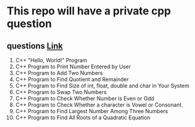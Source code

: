 # This repo will have a private cpp question

## questions [Link](https://www.programiz.com/cpp-programming/examples)
1. C++ "Hello, World!" Program
2. C++ Program to Print Number Entered by User
3. C++ Program to Add Two Numbers
4. C++ Program to Find Quotient and Remainder
5. C++ Program to Find Size of int, float, double and char in Your System
6. C++ Program to Swap Two Numbers
7. C++ Program to Check Whether Number is Even or Odd
8. C++ Program to Check Whether a character is Vowel or Consonant.
9. C++ Program to Find Largest Number Among Three Numbers
10. C++ Program to Find All Roots of a Quadratic Equation

